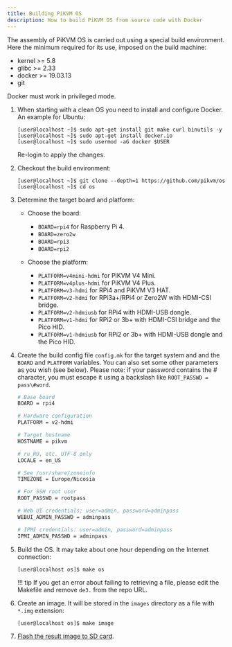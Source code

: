 ```yaml
---
title: Building PiKVM OS
description: How to build PiKVM OS from source code with Docker
---
```


The assembly of PiKVM OS is carried out using a special build environment.
Here the minimum required for its use, imposed on the build machine:

* kernel >= 5.8
* glibc >= 2.33
* docker >= 19.03.13
* git

Docker must work in privileged mode.

1. When starting with a clean OS you need to install and configure Docker. An example for Ubuntu:

    ```console
    [user@localhost ~]$ sudo apt-get install git make curl binutils -y
    [user@localhost ~]$ sudo apt-get install docker.io
    [user@localhost ~]$ sudo usermod -aG docker $USER
    ```

    Re-login to apply the changes.

2. Checkout the build environment:

    ```console
    [user@localhost ~]$ git clone --depth=1 https://github.com/pikvm/os
    [user@localhost ~]$ cd os
    ```

3. Determine the target board and platform:

    * Choose the board:
        * `BOARD=rpi4` for Raspberry Pi 4.
        * `BOARD=zero2w`
        * `BOARD=rpi3`
        * `BOARD=rpi2`

    * Choose the platform:
        * `PLATFORM=v4mini-hdmi` for PiKVM V4 Mini.
        * `PLATFORM=v4plus-hdmi` for PiKVM V4 Plus.
        * `PLATFORM=v3-hdmi` for RPi4 and PiKVM V3 HAT.
        * `PLATFORM=v2-hdmi` for RPi3a+/RPi4 or Zero2W with HDMI-CSI bridge.
        * `PLATFORM=v2-hdmiusb` for RPi4 with HDMI-USB dongle.
        * `PLATFORM=v1-hdmi` for RPi2 or 3b+ with HDMI-CSI bridge and the Pico HID.
        * `PLATFORM=v1-hdmiusb` for RPi2 or 3b+ with HDMI-USB dongle and the Pico HID.

4. Create the build config file `config.mk` for the target system and and the `BOARD` and `PLATFORM` variables.
    You can also set some other parameters as you wish (see below).
    Please note: if your password contains the # character, you must escape it using a backslash like `ROOT_PASSWD = pass\#word`.

    ```bash
    # Base board
    BOARD = rpi4

    # Hardware configuration
    PLATFORM = v2-hdmi

    # Target hostname
    HOSTNAME = pikvm

    # ru_RU, etc. UTF-8 only
    LOCALE = en_US

    # See /usr/share/zoneinfo
    TIMEZONE = Europe/Nicosia

    # For SSH root user
    ROOT_PASSWD = rootpass

    # Web UI credentials: user=admin, password=adminpass
    WEBUI_ADMIN_PASSWD = adminpass

    # IPMI credentials: user=admin, password=adminpass
    IPMI_ADMIN_PASSWD = adminpass
    ```

4. Build the OS. It may take about one hour depending on the Internet connection:

    ```console
    [user@localhost os]$ make os
    ```

    !!! tip
        If you get an error about failing to retrieving a file, please edit the Makefile and remove `de3.` from the repo URL.

5. Create an image. It will be stored in the `images` directory as a file with `*.img` extension:

    ```console
    [user@localhost os]$ make image
    ```

6. [Flash the result image to SD card](flashing_os.md#flashing-the-image).
